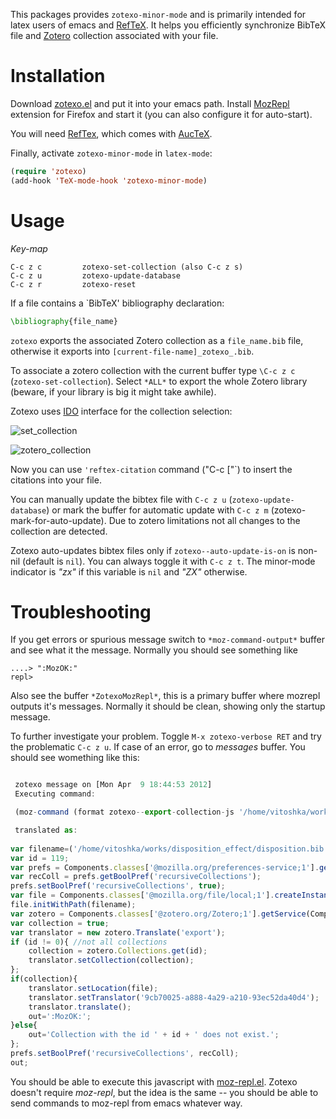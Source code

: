 This packages provides `zotexo-minor-mode` and is primarily intended for latex users of emacs and [RefTeX](http://staff.science.uva.nl/~dominik/Tools/reftex/reftex-nutshell.html). It helps you efficiently synchronize BibTeX file and [Zotero](http://www.zotero.org) collection associated with your file. 


Installation
===========

Download [zotexo.el](https://raw.github.com/vitoshka/zotexo/master/zotexo.el) and put it into your emacs path. Install [MozRepl](https://addons.mozilla.org/en-US/firefox/addon/mozrepl/) extension for Firefox and start it (you can also configure it for  auto-start).

You will need [RefTex](http://www.gnu.org/software/auctex/reftex.html), which comes with [AucTeX](http://www.gnu.org/s/auctex/). 

Finally, activate `zotexo-minor-mode` in `latex-mode`:

```lisp
(require 'zotexo)
(add-hook 'TeX-mode-hook 'zotexo-minor-mode)
```


Usage
=====

  _*Key-map*_
   ```
C-c z c         zotexo-set-collection (also C-c z s)
C-c z u         zotexo-update-database
C-c z r         zotexo-reset
   ```
If a file contains a `BibTeX' bibliography declaration:
```tex
\bibliography{file_name}
```
`zotexo` exports the associated Zotero collection as a `file_name.bib` file, otherwise it exports into `[current-file-name]_zotexo_.bib`.

To associate a zotero collection with the current buffer type `\C-c z c` (`zotexo-set-collection`). Select `*ALL*` to export
the whole Zotero library (beware, if your library is big it might take awhile). 

Zotexo uses [IDO](http://www.emacswiki.org/emacs/InteractivelyDoThings ) interface for the collection selection:

![set_collection](https://github.com/vitoshka/zotexo/raw/master/img/set_collection.png)

![zotero_collection](https://github.com/vitoshka/zotexo/raw/master/img/zotero_collection.png)

Now you can use  `'reftex-citation` command ("C-c ["`) to insert the citations into your file.

 
You can manually update the bibtex file with `C-c z u`
(`zotexo-update-database`) or mark the buffer for automatic update with `C-c z m` (zotexo-mark-for-auto-update). Due to zotero limitations not all changes to the collection are detected. 

Zotexo auto-updates bibtex files only if `zotexo--auto-update-is-on` is non-nil (default is `nil`). You can always toggle it with `C-c z t`. The minor-mode indicator is *"zx"* if this variable is `nil` and *"ZX"* otherwise.

Troubleshooting
===============

If you get errors or spurious message switch to `*moz-command-output*` buffer and see what it the message. Normally you should see something like 

```
....> ":MozOK:"
repl> 
```

Also see the buffer `*ZotexoMozRepl*`, this is a primary buffer where mozrepl outputs it's messages. Normally it should be clean, showing only the startup message. 

To further investigate your problem. Toggle `M-x zotexo-verbose RET` and try the problematic `C-c z u`. If case of an error, go to *messages* buffer. You should see womething like this:

```javascript

 zotexo message on [Mon Apr  9 18:44:53 2012]
 Executing command: 

 (moz-command (format zotexo--export-collection-js '/home/vitoshka/works/disposition_effect/disposition.bib' 119))

 translated as:
 
var filename=('/home/vitoshka/works/disposition_effect/disposition.bib');
var id = 119;
var prefs = Components.classes['@mozilla.org/preferences-service;1'].getService(Components.interfaces.nsIPrefService).getBranch('extensions.zotero.');
var recColl = prefs.getBoolPref('recursiveCollections');
prefs.setBoolPref('recursiveCollections', true);
var file = Components.classes['@mozilla.org/file/local;1'].createInstance(Components.interfaces.nsILocalFile);
file.initWithPath(filename);
var zotero = Components.classes['@zotero.org/Zotero;1'].getService(Components.interfaces.nsISupports).wrappedJSObject;
var collection = true;
var translator = new zotero.Translate('export');
if (id != 0){ //not all collections
    collection = zotero.Collections.get(id);
    translator.setCollection(collection);
};
if(collection){
    translator.setLocation(file);
    translator.setTranslator('9cb70025-a888-4a29-a210-93ec52da40d4');
    translator.translate();
    out=':MozOK:';
}else{
    out='Collection with the id ' + id + ' does not exist.';
};
prefs.setBoolPref('recursiveCollections', recColl);
out;
```

You should be able to execute this javascript with [moz-repl.el](https://github.com/bard/mozrepl/wiki/Emacs-integration). Zotexo doesn't require _moz-repl_, but the idea is the same -- you should be able to send commands to moz-repl from emacs whatever way.


